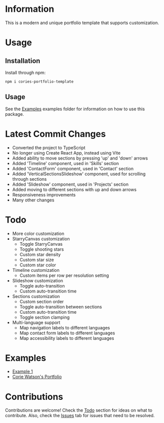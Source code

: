 # Information
This is a modern and unique portfolio template that supports customization.

# Usage

## Installation
Install through npm:
```bash
npm i cories-portfolio-template
```

## Usage
See the [Examples]() examples folder for information on how to use this package.

# Latest Commit Changes
- Converted the project to TypeScript
- No longer using Create React App, instead using Vite
- Added ability to move sections by pressing 'up' and 'down' arrows
- Added 'Timeline' component, used in 'Skills' section
- Added 'ContactForm' component, used in 'Contact' section
- Added 'VerticalSectionsSlideshow' component, used for scrolling through sections
- Added 'Slideshow' component, used in 'Projects' section
- Added moving to different sections with up and down arrows
- Responsiveness improvements
- Many other changes

# Todo
- More color customization
- StarryCanvas customization
    - Toggle StarryCanvas
    - Toggle shooting stars
    - Custom star density
    - Custom star size
    - Custom star color
- Timeline customization
    - Custom items per row per resolution setting
- Slideshow customization
    - Toggle auto-transition
    - Custom auto-transition time
- Sections customization
    - Custom section order
    - Toggle auto-transition between sections
    - Custom auto-transition time
    - Toggle section clamping
- Multi-language support
    - Map navigation labels to different languages
    - Map contact form labels to different languages
    - Map accessibility labels to different languages

# Examples
- [Example 1]()
- [Corie Watson's Portfolio](https://coriewatson.me)

# Contributions
Contributions are welcome! Check the [Todo](#todo) section for ideas on what to contribute. Also, check the [Issues]() tab for issues that need to be resolved.